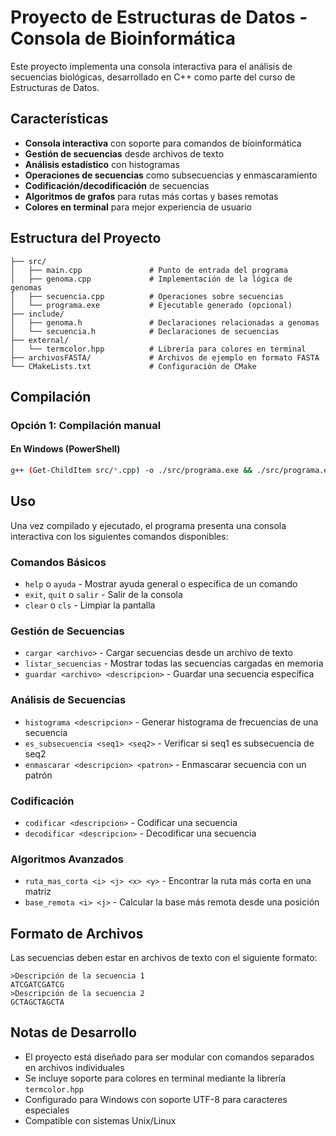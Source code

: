 # Proyecto de Estructuras de Datos - Consola de Bioinformática

Este proyecto implementa una consola interactiva para el análisis de secuencias biológicas, desarrollado en C++ como parte del curso de Estructuras de Datos.

## Características

- **Consola interactiva** con soporte para comandos de bioinformática
- **Gestión de secuencias** desde archivos de texto
- **Análisis estadístico** con histogramas
- **Operaciones de secuencias** como subsecuencias y enmascaramiento
- **Codificación/decodificación** de secuencias
- **Algoritmos de grafos** para rutas más cortas y bases remotas
- **Colores en terminal** para mejor experiencia de usuario

## Estructura del Proyecto

```
├── src/
│   ├── main.cpp               # Punto de entrada del programa
│   ├── genoma.cpp             # Implementación de la lógica de genomas
│   ├── secuencia.cpp          # Operaciones sobre secuencias
│   └── programa.exe           # Ejecutable generado (opcional)
├── include/
│   ├── genoma.h               # Declaraciones relacionadas a genomas
│   └── secuencia.h            # Declaraciones de secuencias
├── external/
│   └── termcolor.hpp          # Librería para colores en terminal
├── archivosFASTA/             # Archivos de ejemplo en formato FASTA
└── CMakeLists.txt             # Configuración de CMake
```

## Compilación
### Opción 1: Compilación manual

#### En Windows (PowerShell)
```bash
g++ (Get-ChildItem src/*.cpp) -o ./src/programa.exe && ./src/programa.exe 
```

## Uso

Una vez compilado y ejecutado, el programa presenta una consola interactiva con los siguientes comandos disponibles:

### Comandos Básicos
- `help` o `ayuda` - Mostrar ayuda general o específica de un comando
- `exit`, `quit` o `salir` - Salir de la consola
- `clear` o `cls` - Limpiar la pantalla

### Gestión de Secuencias
- `cargar <archivo>` - Cargar secuencias desde un archivo de texto
- `listar_secuencias` - Mostrar todas las secuencias cargadas en memoria
- `guardar <archivo> <descripcion>` - Guardar una secuencia específica

### Análisis de Secuencias
- `histograma <descripcion>` - Generar histograma de frecuencias de una secuencia
- `es_subsecuencia <seq1> <seq2>` - Verificar si seq1 es subsecuencia de seq2
- `enmascarar <descripcion> <patron>` - Enmascarar secuencia con un patrón

### Codificación
- `codificar <descripcion>` - Codificar una secuencia
- `decodificar <descripcion>` - Decodificar una secuencia

### Algoritmos Avanzados
- `ruta_mas_corta <i> <j> <x> <y>` - Encontrar la ruta más corta en una matriz
- `base_remota <i> <j>` - Calcular la base más remota desde una posición

## Formato de Archivos

Las secuencias deben estar en archivos de texto con el siguiente formato:
```
>Descripción de la secuencia 1
ATCGATCGATCG
>Descripción de la secuencia 2
GCTAGCTAGCTA
```

## Notas de Desarrollo

- El proyecto está diseñado para ser modular con comandos separados en archivos individuales
- Se incluye soporte para colores en terminal mediante la librería `termcolor.hpp`
- Configurado para Windows con soporte UTF-8 para caracteres especiales
- Compatible con sistemas Unix/Linux
